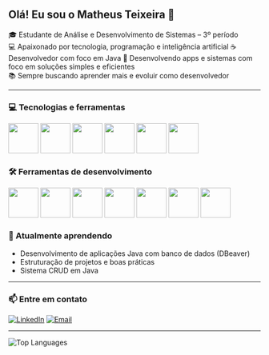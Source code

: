 ## Olá! Eu sou o Matheus Teixeira 👋

🎓 Estudante de Análise e Desenvolvimento de Sistemas – 3º período  
💻 Apaixonado por tecnologia, programação e inteligência artificial
☕ Desenvolvedor com foco em Java
📱 Desenvolvendo apps e sistemas com foco em soluções simples e eficientes  
📚 Sempre buscando aprender mais e evoluir como desenvolvedor

---

### 💻 Tecnologias e ferramentas
<p>
 <img src="https://cdn.jsdelivr.net/gh/devicons/devicon@latest/icons/java/java-original.svg" width="60" height="60" />  
 <img src="https://cdn.jsdelivr.net/gh/devicons/devicon@latest/icons/javascript/javascript-original.svg" width="60" height="60" />  
 <img src="https://cdn.jsdelivr.net/gh/devicons/devicon@latest/icons/python/python-original.svg" width="60" height="60" />  
 <img src="https://cdn.jsdelivr.net/gh/devicons/devicon@latest/icons/mysql/mysql-original.svg" width="60" height="60" />  
 <img src="https://cdn.jsdelivr.net/gh/devicons/devicon@latest/icons/html5/html5-original.svg" width="60" height="60" />  
 <img src="https://cdn.jsdelivr.net/gh/devicons/devicon@latest/icons/css3/css3-original.svg" width="60" height="60" />
</p>

### 🛠️ Ferramentas de desenvolvimento

<p>
 <img src="https://cdn.jsdelivr.net/gh/devicons/devicon@latest/icons/eclipse/eclipse-original.svg" width="60" height="60" />  
 <img src="https://cdn.jsdelivr.net/gh/devicons/devicon@latest/icons/intellij/intellij-original.svg" width="60" height="60" />  
 <img src="https://cdn.jsdelivr.net/gh/devicons/devicon@latest/icons/pycharm/pycharm-original.svg" width="60" height="60" />  
 <img src="https://cdn.jsdelivr.net/gh/devicons/devicon@latest/icons/figma/figma-original.svg" width="60" height="60" />  
 <img src="https://cdn.jsdelivr.net/gh/devicons/devicon@latest/icons/androidstudio/androidstudio-original.svg" width="60" height="60" />  
 <img src="https://cdn.jsdelivr.net/gh/devicons/devicon@latest/icons/vscode/vscode-original.svg" width="60" height="60" />  
 <img src="https://cdn.jsdelivr.net/gh/devicons/devicon@latest/icons/git/git-original.svg" width="60" height="60" />
</p>

### 🌱 Atualmente aprendendo

- Desenvolvimento de aplicações Java com banco de dados (DBeaver)  
- Estruturação de projetos e boas práticas  
- Sistema CRUD em Java  

---

### 📫 Entre em contato

[![LinkedIn](https://img.shields.io/badge/LinkedIn-blue?logo=linkedin&logoColor=white&style=for-the-badge)](https://www.linkedin.com/in/matheus-teixeira-diogenes/)  [![Email](https://img.shields.io/badge/Email-D14836?logo=gmail&logoColor=white&style=for-the-badge)](mailto:matheus.teixeiradiogenes@gmail.com)


---

![Top Languages](https://github-readme-stats.vercel.app/api/top-langs/?username=matheus-teixeira-615&show_icons=true&layout=compact&theme=radical)
